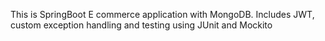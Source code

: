 This is SpringBoot E commerce application with MongoDB. Includes JWT, custom exception handling and testing using JUnit and Mockito
